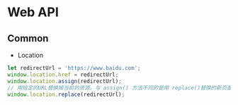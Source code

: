 # Web API

<!-- toc -->

## Common

- Location

```javascript
let redirectUrl = 'https://www.baidu.com';
window.location.href = redirectUrl;
window.location.assign(redirectUrl);
// 用给定的URL替换掉当前的资源。与 assign() 方法不同的是用 replace()替换的新页面不会被保存在会话的历史 History中，这意味着用户将不能用后退按钮转到该页面。
window.location.replace(redirectUrl);
```